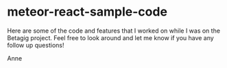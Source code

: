 # meteor-react-sample-code

Here are some of the code and features that I worked on while I was on the Betagig project. 
Feel free to look around and let me know if you have any follow up questions!

Anne
